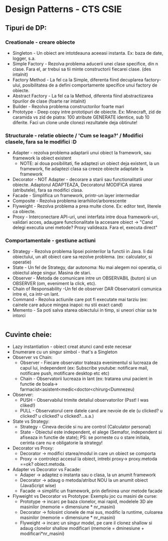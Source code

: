 # Design Patterns - CTS CSIE

## Tipuri de DP:
### Creationale - creare obiecte
* Singleton - Un obiect are intotdeauna aceeasi instanta. Ex: baza de date, logger, s.a.
* Simple Factory - Rezolva problema aducerii unei clase specifice, din n clase. Fara el, ar trebui sa tii minte constructorii fiecarei clase. (des intalnit)
* Factory Method - La fel ca la Simple, diferenta fiind decuplarea factory-ului, posibilitatea de a defini comportamente specifice unui factory de obiecte.
* Abstract Factory - La fel ca la Method, diferenta fiind abstractizarea tipurilor de clase (foarte rar intalnit)
* Builder - Rezolva problema constructorilor foarte mari
* Prototype - <PERFORMANTA> Deep copy intre prototipuri de obiecte. Ex: Minecraft, zid de caramida vs zid de piatra: 100 atribute GENERATE identice, sub 10 diferite. Faci un clone unde clonezi rezultatele deja obtinute!
### Structurale - relatie obiecte / 'Cum se leaga?' / Modifici clasele, fara sa le modifici :D
* Adapter - rezolva problema adaptarii unui obiect la framework, sau framework la obiect existent
    * NOTE: ai doua posibilitati, fie adaptezi un obiect deja existent, la un framework, fie adaptezi clasa sa creeze obiecte adaptate la framework
* Decorator - NOT Adapter - decorare a starii sau functionalitatii unor obiecte. Adaptorul ADAPTEAZA, Decoratorul MODIFICA starea (atributele), fara sa modifici clasa.
* Facade - Simplifica un framework, printr-un layer intermediar
* Composite - Rezolva problema ierarhiilor/arborescente 
* Flyweight - Rezolva problema a prea multe clone. Ex: editor text, literele ca obiecte.
* Proxy - Interconectare API-uri, unei interfata intre doua framework-uri, validari acces, adaugare functionalitate la accesare obiect -> "Cand delegi executia unei metode? Proxy valideaza. Fara el, executa direct"
### Comportamentale - gestiune actiuni
* Strategy - Rezolva problema lipsei pointerilor la functii in Java. Ii dai obiectului, un alt obiect care sa rezolve problema. (ex: calculator, si operatie)
* State - Un fel de Strategy, dar autonoma: Nu mai alegem noi operatia, ci obiectul alege singur. Masina de stari.
* Observer - Metoda de comunicare intre un OBSERVABIL (buton) si un OBSERVER (om, eveniment la click, etc).
* Chain of Responsability -Un fel de observer DAR Observatorii comunica intre ei, ca intr-un lant.
* Command - Rezolva actiunile care pot fi executate mai tarziu (ex: cainele care aduce mingea inapoi: nu stii exact cand)
* Memento - Sa poti salva starea obiectului in timp, si uneori chiar sa te intorci
#
## Cuvinte cheie:
* Lazy instantiation - obiect creat atunci cand este necesar
* Enumerare cu un singur simbol - that's a Singleton
* Observer vs Chain:
    * Observer - Fiecare observator trateaza evenimentul si lucreaza de capul lui, independent (ex: Subscribe youtube: notificare mail, notificare push, motificare desktop etc etc)
    * Chain - Observatorii lucreaza in lant (ex: tratarea unui pacient in functie de boala-> farmacist<asistent<medic<doctor<chirurg<Dumnezeu)
* Observer:
    * PUSH - Observabilul trimite detaliul observatorilor (Psst! I was cliked!)
    * PULL - Observatorul cere datele cand are nevoie de ele (u clicked? u clicked? u clicked? u clicked?...s.a.)
* State vs Strategy:
    * Strategy - Cineva decide si nu are control (Calculator personal)
    * State - Obiectul este independent, el alege (Semafor, independent si afiseaza in functie de state); PS: se porneste cu o stare initiala, cerinta care nu e obligatorie la strategy!
* Decorator vs Proxy:
    * Decorator -> modifici starea/modul in care un obiect se comporta
    * Proxy -> controlezi accesul la obiect, intrebi proxy-> proxy.metoda ==ok? obiect.metoda.
* Adapter vs Decorator vs Facade:
    * Adaper -> adaptez o instanta sau o clasa, la un anumit framework
    * Decorator -> adaug o metoda/atribut NOU la un anumit obiect (JavaScript wise)
    * Facade -> simplific un framework, prin definirea unor metode facade
* Flyweight vs Decorator vs Prototype: Exemplu joc cu masini de curse:
    * Prototype -> incarc pe baza clonelor, mai rapid, modelele 3D ale masinilor (memorie = dimensiune * nr_masini)
    * Decorator -> folosint clonele de mai sus, modific la runtime, culoarea masinilor (memorie = dimensiune * nr_masini)
    * Flyweight -> incarc un singur model, pe care il clonez shallow si adaug clonelor shallow modificari (memorie = dminesiune + modificari*nr_masini)